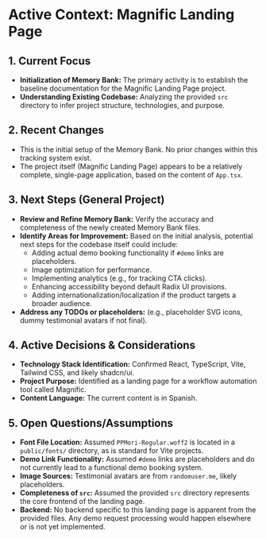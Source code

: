 # Active Context: Magnific Landing Page

## 1. Current Focus
- **Initialization of Memory Bank:** The primary activity is to establish the baseline documentation for the Magnific Landing Page project.
- **Understanding Existing Codebase:** Analyzing the provided `src` directory to infer project structure, technologies, and purpose.

## 2. Recent Changes
- This is the initial setup of the Memory Bank. No prior changes within this tracking system exist.
- The project itself (Magnific Landing Page) appears to be a relatively complete, single-page application, based on the content of `App.tsx`.

## 3. Next Steps (General Project)
- **Review and Refine Memory Bank:** Verify the accuracy and completeness of the newly created Memory Bank files.
- **Identify Areas for Improvement:** Based on the initial analysis, potential next steps for the codebase itself could include:
    - Adding actual demo booking functionality if `#demo` links are placeholders.
    - Image optimization for performance.
    - Implementing analytics (e.g., for tracking CTA clicks).
    - Enhancing accessibility beyond default Radix UI provisions.
    - Adding internationalization/localization if the product targets a broader audience.
- **Address any TODOs or placeholders:** (e.g., placeholder SVG icons, dummy testimonial avatars if not final).

## 4. Active Decisions & Considerations
- **Technology Stack Identification:** Confirmed React, TypeScript, Vite, Tailwind CSS, and likely shadcn/ui.
- **Project Purpose:** Identified as a landing page for a workflow automation tool called Magnific.
- **Content Language:** The current content is in Spanish.

## 5. Open Questions/Assumptions
- **Font File Location:** Assumed `PPMori-Regular.woff2` is located in a `public/fonts/` directory, as is standard for Vite projects.
- **Demo Link Functionality:** Assumed `#demo` links are placeholders and do not currently lead to a functional demo booking system.
- **Image Sources:** Testimonial avatars are from `randomuser.me`, likely placeholders.
- **Completeness of `src`:** Assumed the provided `src` directory represents the core frontend of the landing page.
- **Backend:** No backend specific to this landing page is apparent from the provided files. Any demo request processing would happen elsewhere or is not yet implemented. 